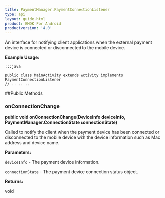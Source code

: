 ```yaml
---
title: PaymentManager.PaymentConnectionListener
type: api
layout: guide.html
product: EMDK For Android
productversion: '4.0'
---
```



An interface for notifying client applications when the external payment device
 is connected or disconnected to the mobile device.
 
 

**Example Usage:**
	
	:::java
	
	public class MainActivity extends Activity implements PaymentConnectionListener
	// .. .. ..
	
	


##Public Methods

### onConnectionChange

**public void onConnectionChange(DeviceInfo deviceInfo, PaymentManager.ConnectionState connectionState)**

Called to notify the client when the payment device has been connected or disconnected to the mobile device with 
 the device information such as Mac address and device name.

**Parameters:**

`deviceInfo` - The payment device information.

`connectionState` - The payment device connection status object.

**Returns:**

void












